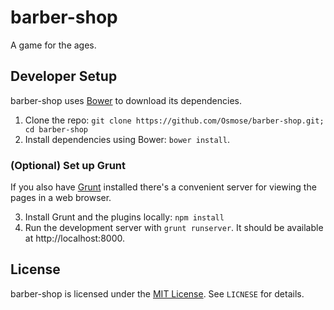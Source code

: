 # barber-shop

A game for the ages.

## Developer Setup

barber-shop uses [Bower](http://bower.io/) to download its dependencies.

1. Clone the repo: `git clone https://github.com/Osmose/barber-shop.git; cd barber-shop`
2. Install dependencies using Bower: `bower install`.

### (Optional) Set up Grunt

If you also have [Grunt](http://gruntjs.com/) installed there's a convenient server for viewing the
pages in a web browser.

3. Install Grunt and the plugins locally: `npm install`
4. Run the development server with `grunt runserver`. It should be available at
   http://localhost:8000.

## License

barber-shop is licensed under the [MIT License](http://opensource.org/licenses/MIT). See `LICNESE`
for details.
